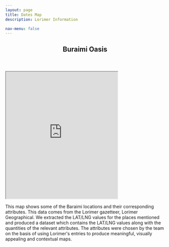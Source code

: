 ```yaml
---
layout: page
title: Dates Map 
description: Lorimer Information  

nav-menu: false
---
```


<section id="one">
  <div class="inner">
    <header class="major">
      <h1>Buraimi Oasis</h1>
    </header> 
<iframe src="https://liyanibrahim.github.io/map3/webapp/#13/24.2382/55.7665" width="70%" height="400"></iframe>

<p>
	This map shows some of the Baraimi locations and their corresponding attributes. This data comes from the Lorimer gazetteer, Lorimer Geographical. We extracted the LAT/LNG values for the places mentioned and produced a dataset which contains the LAT/LNG values along with the quantities of the relevant attributes. The attributes were chosen by the team on the basis of using Lorimer's entries to produce meaningful, visually appealing and contextual maps.
</p>

